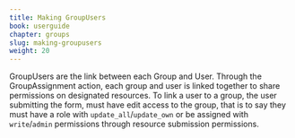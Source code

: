 ```yaml
---
title: Making GroupUsers
book: userguide
chapter: groups
slug: making-groupusers
weight: 20
---
```


GroupUsers are the link between each Group and User. Through the GroupAssignment action, each group and user is linked together to share permissions on designated resources. To link a user to a group, the user submitting the form, must have edit access to the group, that is to say they must have a role with `update_all`/`update_own` or be assigned with `write`/`admin` permissions through resource submission permissions.
